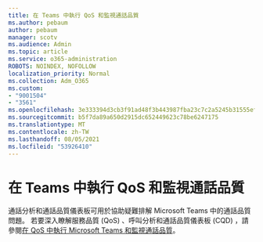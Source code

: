 ```yaml
---
title: 在 Teams 中執行 QoS 和監視通話品質
ms.author: pebaum
author: pebaum
manager: scotv
ms.audience: Admin
ms.topic: article
ms.service: o365-administration
ROBOTS: NOINDEX, NOFOLLOW
localization_priority: Normal
ms.collection: Adm_O365
ms.custom:
- "9001504"
- "3561"
ms.openlocfilehash: 3e333394d3cb3f91ad48f3b443987fba23c7c2a5245b31555ef07ccf09e46be4
ms.sourcegitcommit: b5f7da89a650d2915dc652449623c78be6247175
ms.translationtype: MT
ms.contentlocale: zh-TW
ms.lasthandoff: 08/05/2021
ms.locfileid: "53926410"
---
```

# <a name="implement-qos-and-monitor-call-quality-in-teams"></a>在 Teams 中執行 QoS 和監視通話品質

通話分析和通話品質儀表板可用於協助疑難排解 Microsoft Teams 中的通話品質問題。 若要深入瞭解服務品質 (QoS) 、呼叫分析和通話品質儀表板 (CQD) ，請參閱[在 QoS 中執行 Microsoft Teams 和監視通話品質](https://docs.microsoft.com/microsoftteams/monitor-call-quality-qos)。 
